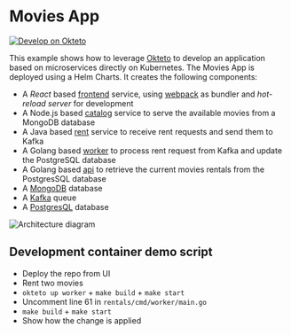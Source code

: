 # Movies App

[![Develop on Okteto](https://okteto.com/develop-okteto.svg)](https://cloud.okteto.com/deploy?repository=https://github.com/Yadier948/dmdkdkekwkwke)

This example shows how to leverage [Okteto](https://github.com/okteto/okteto) to develop an application based on microservices directly on Kubernetes. The Movies App is deployed using a Helm Charts. It creates the following components:

- A *React* based [frontend](frontend) service, using [webpack](https://webpack.js.org) as bundler and *hot-reload server* for development
- A Node.js based [catalog](catalog) service to serve the available movies from a MongoDB database
- A Java based [rent](rent) service to receive rent requests and send them to Kafka
- A Golang based [worker](worker) to process rent request from Kafka and update the PostgreSQL database
- A Golang based [api](api) to retrieve the current movies rentals from the PostgresSQL database
- A [MongoDB](https://bitnami.com/stack/mongodb/helm) database
- A [Kafka](https://bitnami.com/stack/kafka/helm) queue
- A [PostgresQL](https://bitnami.com/stack/postgresql/helm) database

![Architecture diagram](architecture-diagram.png)

## Development container demo script

- Deploy the repo from UI
- Rent two movies
- `okteto up worker` + `make build` + `make start`
- Uncomment line 61 in `rentals/cmd/worker/main.go`
- `make build` + `make start`
- Show how the change is applied
